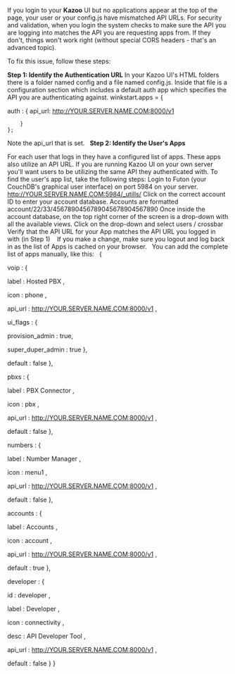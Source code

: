 If you login to your **Kazoo** UI but no applications appear at the top of the page, your user or your config.js have mismatched API URLs. For security and validation, when you login the system checks to make sure the API you are logging into matches the API you are requesting apps from. If they don't, things won't work right (without special CORS headers - that's an advanced topic).

To fix this issue, follow these steps:


**Step 1: Identify the Authentication URL**
In your Kazoo UI's HTML folders there is a folder named config and a file named config.js. Inside that file is a configuration section which includes a default auth app which specifies the API you are authenticating against.
    winkstart.apps = {
        
auth
 : {
            api_url: 
http://YOUR.SERVER.NAME.COM:8000/v1

        }
    };


Note the api_url that is set.
 
**Step 2: Identify the User's Apps**

For each user that logs in they have a configured list of apps. These apps also utilize an API URL. If you are running Kazoo UI on your own server you'll want users to be utilizing the same API they authenticated with.
To find the user's app list, take the following steps:
Login to Futon (your CouchDB's graphical user interface) on port 5984 on your server.   
http://YOUR.SERVER.NAME.COM:5984/_utills/
Click on the correct account ID to enter your account database. Accounts are formatted account/22/33/4567890456789045678904567890
Once inside the account database, on the top right corner of the screen is a drop-down with all the available views. Click on the drop-down and select 
users
 / 
crossbar
Verify that the API URL for your App matches the API URL you logged in with (in Step 1) 
 
If you make a change, make sure you logout and log back in as the list of Apps is cached on your browser.
 
You can add the complete list of apps manually, like this:
 
{
   
voip
: {
       
label
: 
Hosted PBX
,
       
icon
: 
phone
,
       
api_url
: 
http://YOUR.SERVER.NAME.COM:8000/v1
,
       
ui_flags
: {
           
provision_admin
: true,
           
super_duper_admin
: true
       },
       
default
: false
   },
   
pbxs
: {
       
label
: 
PBX Connector
,
       
icon
: 
pbx
,
       
api_url
: 
http://YOUR.SERVER.NAME.COM:8000/v1
,
       
default
: false
   },
   
numbers
: {
       
label
: 
Number Manager
,
       
icon
: 
menu1
,
       
api_url
: 
http://YOUR.SERVER.NAME.COM:8000/v1
,
       
default
: false
   },
   
accounts
: {
       
label
: 
Accounts
,
       
icon
: 
account
,
       
api_url
: 
http://YOUR.SERVER.NAME.COM:8000/v1
,
       
default
: true
   },
   
developer
: {
       
id
: 
developer
,
       
label
: 
Developer
,
       
icon
: 
connectivity
,
       
desc
: 
API Developer Tool
,
       
api_url
: 
http://YOUR.SERVER.NAME.COM:8000/v1
,
       
default
: false
   }
}
